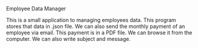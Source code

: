 Employee Data Manager

This is a small application to managing employees data.
This program stores that data in .json file. 
We can also send the monthly payment of an employee via email.
This payment is in a PDF file. We can browse it from the computer.
We can also write subject and message.